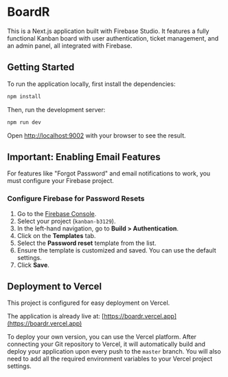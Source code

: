 # BoardR

This is a Next.js application built with Firebase Studio. It features a fully functional Kanban board with user authentication, ticket management, and an admin panel, all integrated with Firebase.

## Getting Started

To run the application locally, first install the dependencies:

```bash
npm install
```

Then, run the development server:

```bash
npm run dev
```

Open [http://localhost:9002](http://localhost:9002) with your browser to see the result.

## Important: Enabling Email Features

For features like "Forgot Password" and email notifications to work, you must configure your Firebase project.

### Configure Firebase for Password Resets

1.  Go to the [Firebase Console](https://console.firebase.google.com/).
2.  Select your project (`kanban-b3129`).
3.  In the left-hand navigation, go to **Build > Authentication**.
4.  Click on the **Templates** tab.
5.  Select the **Password reset** template from the list.
6.  Ensure the template is customized and saved. You can use the default settings.
7.  Click **Save**.

## Deployment to Vercel

This project is configured for easy deployment on Vercel.

The application is already live at: [https://boardr.vercel.app](https://boardr.vercel.app)

To deploy your own version, you can use the Vercel platform. After connecting your Git repository to Vercel, it will automatically build and deploy your application upon every push to the `master` branch. You will also need to add all the required environment variables to your Vercel project settings.
